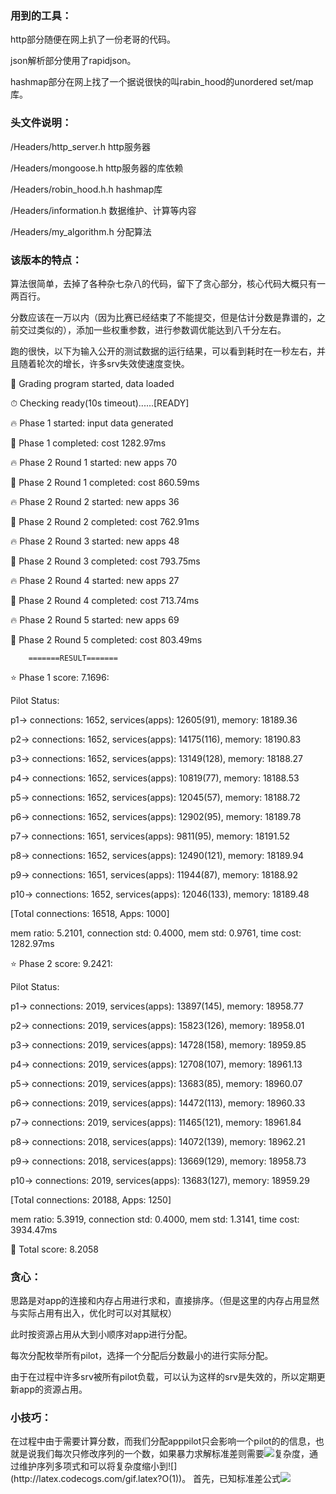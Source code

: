 ### 用到的工具：
  http部分随便在网上扒了一份老哥的代码。 
  
  json解析部分使用了rapidjson。 
  
  hashmap部分在网上找了一个据说很快的叫rabin_hood的unordered set/map库。 
  
### 头文件说明：
  /Headers/http_server.h   http服务器 
  
  /Headers/mongoose.h      http服务器的库依赖 
  
  /Headers/robin_hood.h.h  hashmap库 
  
  /Headers/information.h   数据维护、计算等内容 
  
  /Headers/my_algorithm.h  分配算法 
  
### 该版本的特点：
  算法很简单，去掉了各种杂七杂八的代码，留下了贪心部分，核心代码大概只有一两百行。  
  
  分数应该在一万以内（因为比赛已经结束了不能提交，但是估计分数是靠谱的，之前交过类似的），添加一些权重参数，进行参数调优能达到八千分左右。 
  
  跑的很快，以下为输入公开的测试数据的运行结果，可以看到耗时在一秒左右，并且随着轮次的增长，许多srv失效使速度变快。
  
🚀 Grading program started, data loaded

⏱  Checking ready(10s timeout)......[READY]

🔥 Phase 1 started: input data generated

🏁 Phase 1 completed: cost 1282.97ms

🔥 Phase 2 Round 1 started: new apps 70

🏁 Phase 2 Round 1 completed: cost 860.59ms

🔥 Phase 2 Round 2 started: new apps 36

🏁 Phase 2 Round 2 completed: cost 762.91ms

🔥 Phase 2 Round 3 started: new apps 48

🏁 Phase 2 Round 3 completed: cost 793.75ms

🔥 Phase 2 Round 4 started: new apps 27

🏁 Phase 2 Round 4 completed: cost 713.74ms

🔥 Phase 2 Round 5 started: new apps 69

🏁 Phase 2 Round 5 completed: cost 803.49ms


        =======RESULT=======

⭐ Phase 1 score: 7.1696:

Pilot Status:

p1-> connections: 1652, services(apps): 12605(91), memory: 18189.36

p2-> connections: 1652, services(apps): 14175(116), memory: 18190.83

p3-> connections: 1652, services(apps): 13149(128), memory: 18188.27

p4-> connections: 1652, services(apps): 10819(77), memory: 18188.53

p5-> connections: 1652, services(apps): 12045(57), memory: 18188.72

p6-> connections: 1652, services(apps): 12902(95), memory: 18189.78

p7-> connections: 1651, services(apps): 9811(95), memory: 18191.52

p8-> connections: 1652, services(apps): 12490(121), memory: 18189.94

p9-> connections: 1651, services(apps): 11944(87), memory: 18188.92

p10-> connections: 1652, services(apps): 12046(133), memory: 18189.48

[Total connections: 16518, Apps: 1000]

mem ratio: 5.2101, connection std: 0.4000, mem std: 0.9761, time cost: 1282.97ms

⭐ Phase 2 score: 9.2421:

Pilot Status:

p1-> connections: 2019, services(apps): 13897(145), memory: 18958.77

p2-> connections: 2019, services(apps): 15823(126), memory: 18958.01

p3-> connections: 2019, services(apps): 14728(158), memory: 18959.85

p4-> connections: 2019, services(apps): 12708(107), memory: 18961.13

p5-> connections: 2019, services(apps): 13683(85), memory: 18960.07

p6-> connections: 2019, services(apps): 14472(113), memory: 18960.33

p7-> connections: 2019, services(apps): 11465(121), memory: 18961.84

p8-> connections: 2018, services(apps): 14072(139), memory: 18962.21

p9-> connections: 2018, services(apps): 13669(129), memory: 18958.73

p10-> connections: 2019, services(apps): 13683(127), memory: 18959.29

[Total connections: 20188, Apps: 1250]

mem ratio: 5.3919, connection std: 0.4000, mem std: 1.3141, time cost: 3934.47ms


🎉 Total score: 8.2058

### 贪心：

思路是对app的连接和内存占用进行求和，直接排序。（但是这里的内存占用显然与实际占用有出入，优化时可以对其赋权）

此时按资源占用从大到小顺序对app进行分配。

每次分配枚举所有pilot，选择一个分配后分数最小的进行实际分配。

由于在过程中许多srv被所有pilot负载，可以认为这样的srv是失效的，所以定期更新app的资源占用。

### 小技巧：

在过程中由于需要计算分数，而我们分配apppilot只会影响一个pilot的的信息，也就是说我们每次只修改序列的一个数，如果暴力求解标准差则需要![](http://latex.codecogs.com/gif.latex?O(pilot\\_num))复杂度，通过维护序列多项式和可以将复杂度缩小到![](http://latex.codecogs.com/gif.latex?O(1))。
首先，已知标准差公式![](http://latex.codecogs.com/gif.latex?\\delta=\sqrt{\frac{\sum_{1}^{n}(X-p_i)^{2}}{n}})
